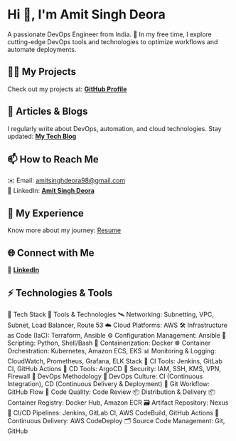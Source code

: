 # Hi 👋, I'm Amit Singh Deora  

A passionate DevOps Engineer from India. 🚀 In my free time, I explore cutting-edge DevOps tools and technologies to optimize workflows and automate deployments.  

## 👨‍💻 My Projects  
Check out my projects at: **[GitHub Profile](https://github.com/amitsinghs98)**  

## 📝 Articles & Blogs  
I regularly write about DevOps, automation, and cloud technologies. Stay updated: **[My Tech Blog](https://amitsinghs.hashnode.dev/)**  

## 📫 How to Reach Me  
✉️ Email: amitsinghdeora98@gmail.com  
💼 LinkedIn: **[Amit Singh Deora](https://www.linkedin.com/in/amit-singh-deora/)**  

## 📄 My Experience  
Know more about my journey: [Resume](https://drive.google.com/file/d/1rX6vYrQRdwmicZx4UGHG3IneQzqLKn0O/view?usp=sharing)

## 🌐 Connect with Me  
🔗  **[LinkedIn](https://www.linkedin.com/in/amit-singh-deora/)**  

## ⚡ Technologies & Tools  
📖 Tech Stack
🧰 Tools & Technologies
🛰️ Networking: Subnetting, VPC, Subnet, Load Balancer, Route 53
☁️ Cloud Platforms: AWS
🛠️ Infrastructure as Code (IaC): Terraform, Ansible
⚙️ Configuration Management: Ansible
🐍 Scripting: Python, Shell/Bash
🐳 Containerization: Docker
☸️ Container Orchestration: Kubernetes, Amazon ECS, EKS
📊 Monitoring & Logging: CloudWatch, Prometheus, Grafana, ELK Stack
🔁 CI Tools: Jenkins, GitLab CI, GitHub Actions
🚀 CD Tools: ArgoCD
🔐 Security: IAM, SSH, KMS, VPN, Firewall
🔄 DevOps Methodology
🔧 DevOps Culture: CI (Continuous Integration), CD (Continuous Delivery & Deployment)
🌱 Git Workflow: GitHub Flow
🧪 Code Quality: Code Review
📦 Distribution & Delivery
📦 Container Registry: Docker Hub, Amazon ECR
🗃️ Artifact Repository: Nexus
🔨 CI/CD Pipelines: Jenkins, GitLab CI, AWS CodeBuild, GitHub Actions
🛫 Continuous Delivery: AWS CodeDeploy
🗂️ Source Code Management: Git, GitHub
